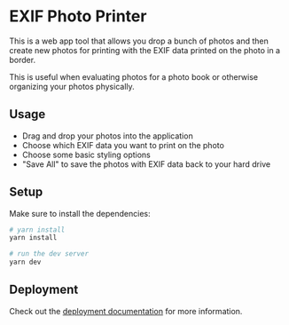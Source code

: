 # EXIF Photo Printer

This is a web app tool that allows you drop a bunch of photos and then create new photos for printing with the EXIF data printed on the photo in a border. 

This is useful when evaluating photos for a photo book or otherwise organizing your photos physically.


## Usage
- Drag and drop your photos into the application
- Choose which EXIF data you want to print on the photo
- Choose some basic styling options
- "Save All" to save the photos with EXIF data back to your hard drive

## Setup

Make sure to install the dependencies:

```bash
# yarn install
yarn install

# run the dev server
yarn dev
```

## Deployment

Check out the [deployment documentation](https://nuxt.com/docs/getting-started/deployment) for more information.
